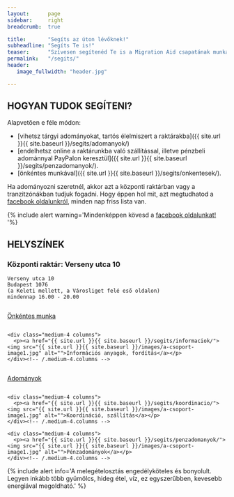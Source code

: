 ```yaml
---
layout:      page
sidebar:     right
breadcrumb:  true

title:       "Segíts az úton lévőknek!"
subheadline: "Segíts Te is!"
teaser:      "Szívesen segítenéd Te is a Migration Aid csapatának munkáját? Az alábbi módokon tudod ezt megtenni."
permalink:   "/segits/"
header:
   image_fullwidth: "header.jpg"

---
```


## HOGYAN TUDOK SEGÍTENI?

Alapvetően e féle módon:

  - [vihetsz tárgyi adományokat, tartós élelmiszert a raktárakba]({{ site.url }}{{ site.baseurl }}/segits/adomanyok/)
  - [endelhetsz online a raktárunkba való szállítással, illetve pénzbeli adománnyal PayPalon keresztül]({{ site.url }}{{ site.baseurl }}/segits/penzadomanyok/).
  - [önkéntes munkával]({{ site.url }}{{ site.baseurl }}/segits/onkentesek/).


Ha adományozni szeretnél, akkor azt a központi raktárban vagy a tranzitzónákban tudjuk fogadni. Hogy éppen hol mit, azt megtudhatod a [facebook oldalunkról](https://www.facebook.com/migrationaidhungary), minden nap friss lista van.

{% include alert warning='Mindenképpen kövesd a <a href="https://www.facebook.com/migrationaidhungary"> facebook oldalunkat!</a> '%}

## HELYSZÍNEK

### **Központi raktár: Verseny utca 10**

    Verseny utca 10
    Budapest 1076
    (a Keleti mellett, a Városliget felé eső oldalon) 
    mindennap 16.00 - 20.00 

<div class="row t30">
    <div class="medium-4 columns">
        <p><a href="{{ site.url }}{{ site.baseurl }}/segits/onkentesek/"><img src="{{ site.url }}{{ site.baseurl }}/images/onkentes.png" alt="">Önkéntes munka</a></p>
    </div><!-- /.medium-4.columns -->

    <div class="medium-4 columns">
      <p><a href="{{ site.url }}{{ site.baseurl }}/segits/informaciok/"><img src="{{ site.url }}{{ site.baseurl }}/images/a-csoport-image1.jpg" alt="">Információs anyagok, fordítás</a></p>
    </div><!-- /.medium-4.columns -->
</div><!-- /.row -->

<div class="row t30">
    <div class="medium-4 columns">
      <p><a href="{{ site.url }}{{ site.baseurl }}/segits/adomanyok/"><img src="{{ site.url }}{{ site.baseurl }}/images/adomany.png" alt="">Adományok</a></p>
    </div><!-- /.medium-4.columns -->

    <div class="medium-4 columns">
      <p><a href="{{ site.url }}{{ site.baseurl }}/segits/koordinacio/"><img src="{{ site.url }}{{ site.baseurl }}/images/a-csoport-image1.jpg" alt="">Koordináció, szállítás</a></p>
    </div><!-- /.medium-4.columns -->

    <div class="medium-4 columns">
      <p><a href="{{ site.url }}{{ site.baseurl }}/segits/penzadomanyok/"><img src="{{ site.url }}{{ site.baseurl }}/images/a-csoport-image1.jpg" alt="">Pénzadományok</a></p>
    </div><!-- /.medium-4.columns -->
</div><!-- /.row -->

{% include alert info='A melegételosztás engedélyköteles és bonyolult. Legyen inkább több gyümölcs, hideg étel, víz, ez egyszerűbben, kevesebb energiával megoldható.' %}

